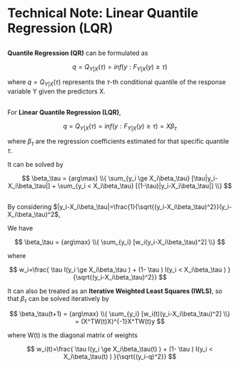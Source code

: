 # Technical Note: Linear Quantile Regression (LQR)

## 
**Quantile Regression (QR)** can be formulated as

$$ q=Q_{Y|X}(\tau)=inf(y:F_{Y|X}(y)\ge\tau) $$

where $q=Q_{Y|X}(\tau)$ represents the $\tau$-th conditional quantile of the response variable Y given the predictors X.

## 
For **Linear Quantile Regression (LQR)**,

$$ q=Q_{Y|X}(\tau)=inf(y:F_{Y|X}(y)\ge\tau)=X\beta_\tau $$

where $\beta_\tau$ are the regression coefficients estimated for that specific quantile $\tau$.

It can be solved by

$$ \beta_\tau = {arg\max} \\{ \sum_{y_i \ge X_i\beta_\tau} [\tau|y_i-X_i\beta_\tau|] + \sum_{y_i < X_i\beta_\tau} [(1-\tau)|y_i-X_i\beta_\tau|] \\} $$

## 
By considering 
$|y_i-X_i\beta_\tau|=\frac{1}{\sqrt{(y_i-X_i\beta_\tau)^2}}(y_i-X_i\beta_\tau)^2$,

We have

$$ \beta_\tau = {arg\max} \\{ \sum_{y_i} [w_i(y_i-X_i\beta_\tau)^2] \\} $$

where

$$ w_i=\frac{ \tau I(y_i \ge X_i\beta_\tau ) + (1- \tau ) I(y_i < X_i\beta_\tau ) }{\sqrt{(y_i-X_i\beta_\tau)^2}} $$

It can also be treated as an **Iterative Weighted Least Squares (IWLS)**, so that $\beta_\tau$ can be solved iteratively by

$$ \beta_\tau(t+1) = {arg\max} \\{ \sum_{y_i} [w_i(t)(y_i-X_i\beta_\tau)^2] \\} = (X^TW(t)X)^{-1}X^TW(t)y $$

where W(t) is the diagonal matrix of weights

$$ w_i(t)=\frac{ \tau I(y_i \ge X_i\beta_\tau(t) ) + (1- \tau ) I(y_i < X_i\beta_\tau(t) ) }{\sqrt{(y_i-q)^2}} $$


